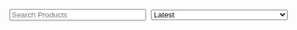 <!--
Title: Shop 2 Beta
Scripts: 
- https://www.e-junkie.com/e-junkie-shop-script.js
Javascript: var ej = new EJ_Shop({client_id:328984,offset:8,lazy_loading_eff:400,pinned:['pntbtr', 'vgnt150', 'vgnsnk'],pinned_down:['x','y'],filters:["FOR YOUR KITCHEN", "BREAKFAST"]});
-->
<style>
.input_div{
	margin-top: 10px;
	margin-bottom: 15px;
}
.input_div input{ width: 48%; margin-right: 1%; }
.input_div select{ width: 48%; margin-right: 1%; }
.row{
	margin-bottom: 20px;
}
.cart_btn{
	text-decoration: none;
	background-color: #009900;
	padding: 10px;
	border-radius: 3px;
	color: #fff;
	margin-top: 15px;
	display: block;
	width: fit-content;
}
.label{
	margin-top: 10px;
}
.input, select{
	margin-bottom: 0px;
}
.SndCol{
	/* padding: 20px; */
}
@media(max-width: 600px){
	.one-half{
		text-align: center;
	}
	.cart_btn{ width: auto; }
	.SndCol{
		padding: 0px;
	}
}
</style>

<!-- 
	* filter kicks in first
	* then, sorting
	* then, pinning

	* search (which is sort of a filter) works on whatever is being displayed
-->
<div class="input_div" style="margin-top: 10vh">
	<input class="input" type="text" placeholder="Search Products" id="ej_search_handler">
	<select id="ej_sort_handler">
		<option value="Latest">Latest</option>
		<option value="Popular">Popular</option>
	</select>
</div>
<div id="app_container">
	<!-- this is what gets populated with products, using the template below -->
</div>
<div id="listing_template" hidden>
	<div class="row" id="{identifier}" style="{style}">
	 		<div class="one-half column">
    			<p><strong><a>{title}</a></strong><br/>{tagline}</p>
    			<img src="{thumbnail}" alt="{title}" title="{title}">
<!-- 			<p style="font-size: 13px;">{details}</p> -->
    		</div>
    		<div class="one-half column SndCol"> 
<!-- 			<quote style="font-size: 12px;">{description}</quote> -->
			{form}
			<p>₹{price}</p>
			{options_template}
    			<a href="{link}" target="{link_target}" class="cart_btn {link_class}" onclick="{onclick}">Add To Cart</a>
			{/form}
    		</div>    
	</div>
</div>
<div id="dropdown_template" hidden>
	<label class="label">{label}</label>
	{hidden}
	<select name="{name}">{options}</select>
</div>
<div id="text_template" hidden>
	<label class="label">{label}</label>
	<input class="input" type="text" placeholder="{placeholder}" name="{name}">
	{hidden}
</div>
